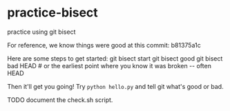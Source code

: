 # practice-bisect
practice using git bisect

For reference, we know things were good at this commit: b81375a1c

Here are some steps to get started:
git bisect start
git bisect good <whatever>
git bisect bad HEAD    # or the earliest point where you know it was broken -- often HEAD

Then it'll get you going!  Try `python hello.py` and tell git what's good or bad.

TODO document the check.sh script.

